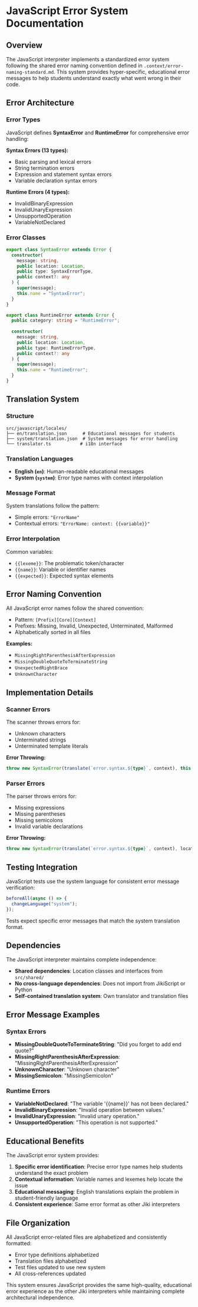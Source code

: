 # JavaScript Error System Documentation

## Overview

The JavaScript interpreter implements a standardized error system following the shared error naming convention defined in `.context/error-naming-standard.md`. This system provides hyper-specific, educational error messages to help students understand exactly what went wrong in their code.

## Error Architecture

### Error Types

JavaScript defines **SyntaxError** and **RuntimeError** for comprehensive error handling:

**Syntax Errors (13 types):**

- Basic parsing and lexical errors
- String termination errors
- Expression and statement syntax errors
- Variable declaration syntax errors

**Runtime Errors (4 types):**

- InvalidBinaryExpression
- InvalidUnaryExpression
- UnsupportedOperation
- VariableNotDeclared

### Error Classes

```typescript
export class SyntaxError extends Error {
  constructor(
    message: string,
    public location: Location,
    public type: SyntaxErrorType,
    public context?: any
  ) {
    super(message);
    this.name = "SyntaxError";
  }
}

export class RuntimeError extends Error {
  public category: string = "RuntimeError";
  
  constructor(
    message: string,
    public location: Location,
    public type: RuntimeErrorType,
    public context?: any
  ) {
    super(message);
    this.name = "RuntimeError";
  }
}
```

## Translation System

### Structure

```
src/javascript/locales/
├── en/translation.json      # Educational messages for students
├── system/translation.json  # System messages for error handling
└── translator.ts           # i18n interface
```

### Translation Languages

- **English (`en`)**: Human-readable educational messages
- **System (`system`)**: Error type names with context interpolation

### Message Format

System translations follow the pattern:

- Simple errors: `"ErrorName"`
- Contextual errors: `"ErrorName: context: {{variable}}"`

### Error Interpolation

Common variables:

- `{{lexeme}}`: The problematic token/character
- `{{name}}`: Variable or identifier names
- `{{expected}}`: Expected syntax elements

## Error Naming Convention

All JavaScript error names follow the shared convention:

- Pattern: `[Prefix][Core][Context]`
- Prefixes: Missing, Invalid, Unexpected, Unterminated, Malformed
- Alphabetically sorted in all files

**Examples:**

- `MissingRightParenthesisAfterExpression`
- `MissingDoubleQuoteToTerminateString`
- `UnexpectedRightBrace`
- `UnknownCharacter`

## Implementation Details

### Scanner Errors

The scanner throws errors for:

- Unknown characters
- Unterminated strings
- Unterminated template literals

**Error Throwing:**

```typescript
throw new SyntaxError(translate(`error.syntax.${type}`, context), this.location(), type, context);
```

### Parser Errors

The parser throws errors for:

- Missing expressions
- Missing parentheses
- Missing semicolons
- Invalid variable declarations

**Error Throwing:**

```typescript
throw new SyntaxError(translate(`error.syntax.${type}`, context), location, type, context);
```

## Testing Integration

JavaScript tests use the system language for consistent error message verification:

```typescript
beforeAll(async () => {
  changeLanguage("system");
});
```

Tests expect specific error messages that match the system translation format.

## Dependencies

The JavaScript interpreter maintains complete independence:

- **Shared dependencies**: Location classes and interfaces from `src/shared/`
- **No cross-language dependencies**: Does not import from JikiScript or Python
- **Self-contained translation system**: Own translator and translation files

## Error Message Examples

### Syntax Errors

- **MissingDoubleQuoteToTerminateString**: "Did you forget to add end quote?"
- **MissingRightParenthesisAfterExpression**: "MissingRightParenthesisAfterExpression"
- **UnknownCharacter**: "Unknown character"
- **MissingSemicolon**: "MissingSemicolon"

### Runtime Errors

- **VariableNotDeclared**: "The variable '{{name}}' has not been declared."
- **InvalidBinaryExpression**: "Invalid operation between values."
- **InvalidUnaryExpression**: "Invalid unary operation."
- **UnsupportedOperation**: "This operation is not supported."

## Educational Benefits

The JavaScript error system provides:

1. **Specific error identification**: Precise error type names help students understand the exact problem
2. **Contextual information**: Variable names and lexemes help locate the issue
3. **Educational messaging**: English translations explain the problem in student-friendly language
4. **Consistent experience**: Same error format as other Jiki interpreters

## File Organization

All JavaScript error-related files are alphabetized and consistently formatted:

- Error type definitions alphabetized
- Translation files alphabetized
- Test files updated to use new system
- All cross-references updated

This system ensures JavaScript provides the same high-quality, educational error experience as the other Jiki interpreters while maintaining complete architectural independence.
